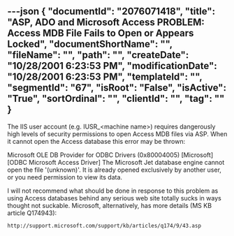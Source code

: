 ---json
{
  "documentId": "2076071418",
  "title": "ASP, ADO and Microsoft Access PROBLEM: Access MDB File Fails to Open or Appears Locked",
  "documentShortName": "",
  "fileName": "",
  "path": "",
  "createDate": "10/28/2001 6:23:53 PM",
  "modificationDate": "10/28/2001 6:23:53 PM",
  "templateId": "",
  "segmentId": "67",
  "isRoot": "False",
  "isActive": "True",
  "sortOrdinal": "",
  "clientId": "",
  "tag": ""
}
---

The IIS user account (e.g. IUSR_&lt;machine name&gt;) requires dangerously high levels of security permissions to open Access MDB files via ASP. When it cannot open the Access database this error may be thrown:

Microsoft OLE DB Provider for ODBC Drivers (0x80004005) [Microsoft][ODBC Microsoft Access Driver] The Microsoft Jet database engine cannot open the file '(unknown)'. It is already opened exclusively by another user, or you need permission to view its data.

I will not recommend what should be done in response to this problem as using Access databases behind any serious web site totally sucks in ways thought not suckable. Microsoft, alternatively, has more details (MS KB article Q174943):

    http://support.microsoft.com/support/kb/articles/q174/9/43.asp
